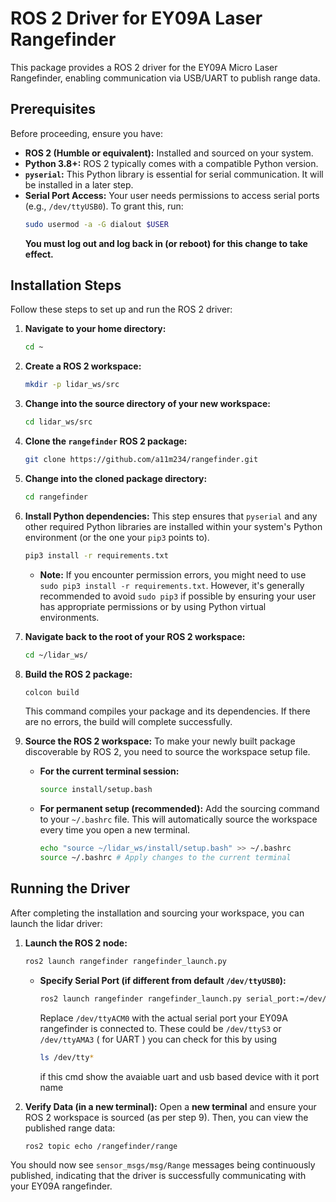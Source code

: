 
# ROS 2 Driver for EY09A Laser Rangefinder

This package provides a ROS 2 driver for the EY09A Micro Laser Rangefinder, enabling communication via USB/UART to publish range data.

## Prerequisites

Before proceeding, ensure you have:

  * **ROS 2 (Humble or equivalent):** Installed and sourced on your system.
  * **Python 3.8+:** ROS 2 typically comes with a compatible Python version.
  * **`pyserial`:** This Python library is essential for serial communication. It will be installed in a later step.
  * **Serial Port Access:** Your user needs permissions to access serial ports (e.g., `/dev/ttyUSB0`). To grant this, run:
    ```bash
    sudo usermod -a -G dialout $USER
    ```
    **You must log out and log back in (or reboot) for this change to take effect.**

## Installation Steps

Follow these steps to set up and run the ROS 2 driver:

1.  **Navigate to your home directory:**

    ```bash
    cd ~
    ```

2.  **Create a ROS 2 workspace:**

    ```bash
    mkdir -p lidar_ws/src
    ```

3.  **Change into the source directory of your new workspace:**

    ```bash
    cd lidar_ws/src
    ```

4.  **Clone the `rangefinder` ROS 2 package:**

    ```bash
    git clone https://github.com/a11m234/rangefinder.git
    ```

5.  **Change into the cloned package directory:**

    ```bash
    cd rangefinder
    ```

6.  **Install Python dependencies:**
    This step ensures that `pyserial` and any other required Python libraries are installed within your system's Python environment (or the one your `pip3` points to).

    ```bash
    pip3 install -r requirements.txt
    ```

      * **Note:** If you encounter permission errors, you might need to use `sudo pip3 install -r requirements.txt`. However, it's generally recommended to avoid `sudo pip3` if possible by ensuring your user has appropriate permissions or by using Python virtual environments.

7.  **Navigate back to the root of your ROS 2 workspace:**

    ```bash
    cd ~/lidar_ws/
    ```

8.  **Build the ROS 2 package:**

    ```bash
    colcon build
    ```

    This command compiles your package and its dependencies. If there are no errors, the build will complete successfully.

9.  **Source the ROS 2 workspace:**
    To make your newly built package discoverable by ROS 2, you need to source the workspace setup file.

      * **For the current terminal session:**

        ```bash
        source install/setup.bash
        ```

      * **For permanent setup (recommended):** Add the sourcing command to your `~/.bashrc` file. This will automatically source the workspace every time you open a new terminal.

        ```bash
        echo "source ~/lidar_ws/install/setup.bash" >> ~/.bashrc
        source ~/.bashrc # Apply changes to the current terminal
        ```

## Running the Driver

After completing the installation and sourcing your workspace, you can launch the lidar driver:

1.  **Launch the ROS 2 node:**

    ```bash
    ros2 launch rangefinder rangefinder_launch.py
    ```

      * **Specify Serial Port (if different from default `/dev/ttyUSB0`):**
        ```bash
        ros2 launch rangefinder rangefinder_launch.py serial_port:=/dev/ttyS3
        ```
        Replace `/dev/ttyACM0` with the actual serial port your EY09A rangefinder is connected to.
        These could be `/dev/ttyS3` or `/dev/ttyAMA3` ( for UART ) you can check for this  by using
        ```bash
        ls /dev/tty*
        ```
        if this cmd show the avaiable uart and usb based device with it port name 
2.  **Verify Data (in a new terminal):**
    Open a **new terminal** and ensure your ROS 2 workspace is sourced (as per step 9). Then, you can view the published range data:

    ```bash
    ros2 topic echo /rangefinder/range
    ```

You should now see `sensor_msgs/msg/Range` messages being continuously published, indicating that the driver is successfully communicating with your EY09A rangefinder.
